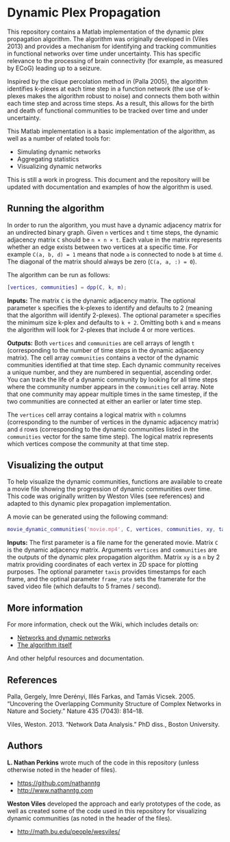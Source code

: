 # Dynamic Plex Propagation

This repository contains a Matlab implementation of the dynamic plex propagation algorithm. The algorithm was originally developed in (Viles 2013) and provides a mechanism for identifying and tracking communities in functional networks over time under uncertainty. This has specific relevance to the processing of brain connectivity (for example, as measured by ECoG) leading up to a seizure.

Inspired by the clique percolation method in (Palla 2005), the algorithm identifies k-plexes at each time step in a function network (the use of k-plexes makes the algorithm robust to noise) and connects them both within each time step and across time steps. As a result, this allows for the birth and death of functional communities to be tracked over time and under uncertainty.

This Matlab implementation is a basic implementation of the algorithm, as well as a number of related tools for:

* Simulating dynamic networks
* Aggregating statistics
* Visualizing dynamic networks

This is still a work in progress. This document and the repository will be updated with documentation and examples of how the algorithm is used.

## Running the algorithm

In order to run the algorithm, you must have a dynamic adjacency matrix for an undirected binary graph. Given `n` vertices and `t` time steps, the dynamic adjacency matrix `C` should be `n × n × t`. Each value in the matrix represents whether an edge exists between two vertices at a specific time. For example `C(a, b, d) = 1` means that node `a` is connected to node `b` at time `d`. The diagonal of the matrix should always be zero (`C(a, a, :) = 0`).

The algorithm can be run as follows:

```matlab
[vertices, communities] = dpp(C, k, m);
```

**Inputs:** The matrix `C` is the dynamic adjacency matrix. The optional parameter `k` specifies the k-plexes to identify and defaults to 2 (meaning that the algorithm will identify 2-plexes). The optional parameter `m` specifies the minimum size k-plex and defaults to `k + 2`. Omitting both `k` and `m` means the algorithm will look for 2-plexes that include 4 or more vertices.

**Outputs:** Both `vertices` and `communities` are cell arrays of length `t` (corresponding to the number of time steps in the dynamic adjacency matrix). The cell array `communities` contains a vector of the dynamic communities identified at that time step. Each dynamic community receives a unique number, and they are numbered in sequential, ascending order. You can track the life of a dynamic community by looking for all time steps where the community number appears in the `communities` cell array. Note that one community may appear multiple times in the same timestep, if the two communities are connected at either an earlier or later time step.

The `vertices` cell array contains a logical matrix with `n` columns (corresponding to the number of vertices in the dynamic adjacency matrix) and `d` rows (corresponding to the dynamic communities listed in the `communities` vector for the same time step). The logical matrix represents which vertices compose the community at that time step.

## Visualizing the output

To help visualize the dynamic communities, functions are available to create a movie file showing the progression of dynamic communities over time. This code was originally written by Weston Viles (see references) and adapted to this dynamic plex propagation implementation.

A movie can be generated using the following command:

```matlab
movie_dynamic_communities('movie.mp4', C, vertices, communities, xy, taxis, frame_rate);
```

**Inputs:** The first parameter is a file name for the generated movie. Matrix `C` is the dynamic adjacency matrix. Arguments `vertices` and `communities` are the outputs of the dynamic plex propagation algorithm. Matrix `xy` is a `n` by 2 matrix providing coordinates of each vertex in 2D space for plotting purposes. The optional parameter `taxis` provides timestamps for each frame, and the optinal parameter `frame_rate` sets the framerate for the saved video file (which defaults to 5 frames / second).

## More information

For more information, check out the Wiki, which includes details on:

* [Networks and dynamic networks](https://github.com/nathanntg/dynamic-plex-propagation/wiki/Networks-and-dynamic-networks)
* [The algorithm itself](https://github.com/nathanntg/dynamic-plex-propagation/wiki/The-algorithm)

And other helpful resources and documentation.

## References

Palla, Gergely, Imre Derényi, Illés Farkas, and Tamás Vicsek. 2005. “Uncovering the Overlapping Community Structure of Complex Networks in Nature and Society.” Nature 435 (7043): 814–18.

Viles, Weston. 2013. “Network Data Analysis.” PhD diss., Boston University.

## Authors

**L. Nathan Perkins** wrote much of the code in this repository (unless otherwise noted in the header of files).

- <https://github.com/nathanntg>
- <http://www.nathanntg.com>

**Weston Viles** developed the approach and early prototypes of the code, as well as created some of the code used in this repository for visualizing dynamic communities (as noted in the header of the files).

- <http://math.bu.edu/people/wesviles/>

